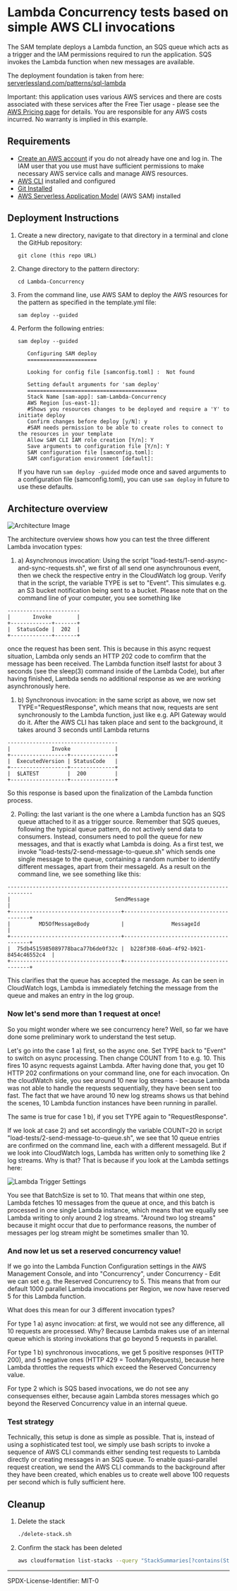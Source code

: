 # Lambda Concurrency tests based on simple AWS CLI invocations

The SAM template deploys a Lambda function, an SQS queue which acts as a trigger and the IAM permissions required to run the application. SQS invokes the Lambda function when new messages are available.

The deployment foundation is taken from here: [serverlessland.com/patterns/sql-lambda](https://serverlessland.com/patterns/sqs-lambda)

Important: this application uses various AWS services and there are costs associated with these services after the Free Tier usage - please see the [AWS Pricing page](https://aws.amazon.com/pricing/) for details. You are responsible for any AWS costs incurred. No warranty is implied in this example.

## Requirements

* [Create an AWS account](https://portal.aws.amazon.com/gp/aws/developer/registration/index.html) if you do not already have one and log in. The IAM user that you use must have sufficient permissions to make necessary AWS service calls and manage AWS resources.
* [AWS CLI](https://docs.aws.amazon.com/cli/latest/userguide/install-cliv2.html) installed and configured
* [Git Installed](https://git-scm.com/book/en/v2/Getting-Started-Installing-Git)
* [AWS Serverless Application Model](https://docs.aws.amazon.com/serverless-application-model/latest/developerguide/serverless-sam-cli-install.html) (AWS SAM) installed

## Deployment Instructions

1. Create a new directory, navigate to that directory in a terminal and clone the GitHub repository:
    ``` 
    git clone (this repo URL)
    ```
1. Change directory to the pattern directory:
    ```
    cd Lambda-Concurrency
    ```
1. From the command line, use AWS SAM to deploy the AWS resources for the pattern as specified in the template.yml file:
    ```
    sam deploy --guided
    ```
1. Perform the following entries: 
    ```
    sam deploy --guided

       Configuring SAM deploy
       ======================

       Looking for config file [samconfig.toml] :  Not found

       Setting default arguments for 'sam deploy'
       =========================================
       Stack Name [sam-app]: sam-Lambda-Concurrency
       AWS Region [us-east-1]:
       #Shows you resources changes to be deployed and require a 'Y' to initiate deploy
       Confirm changes before deploy [y/N]: y
       #SAM needs permission to be able to create roles to connect to the resources in your template
       Allow SAM CLI IAM role creation [Y/n]: Y
       Save arguments to configuration file [Y/n]: Y
       SAM configuration file [samconfig.toml]:
       SAM configuration environment [default]:

    ```

    If you have run `sam deploy -guided` mode once and saved arguments to a configuration file (samconfig.toml), you can use `sam deploy` in future to use these defaults.
    
## Architecture overview
    
![Architecture Image](./img/concurrency-arch.png)

The architecture overview shows how you can test the three different Lambda invocation types:

1. a) Asynchronous invocation: Using the script "load-tests/1-send-async-and-sync-requests.sh", we first of all send one asynchrounous event, then we check the respective entry in the CloudWatch log group. Verify that in the script, the variable TYPE is set to "Event". This simulates e.g. an S3 bucket notification being sent to a bucket.
Please note that on the command line of your computer, you see something like 
   
```
-----------------------
|       Invoke        |
+-------------+-------+
|  StatusCode |  202  |
+-------------+-------+
```

once the request has been sent. This is because in this async request situation, Lambda only sends an HTTP 202 code to comfirm that the message has been received. The Lambda function itself lastst for about 3 seconds (see the sleep(3) command inside of the Lambda Code), but after having finished, Lambda sends no additional response as we are working asynchronously here.


1. b) Synchronous invocation: in the same script as above, we now set TYPE="RequestResponse", which means that now, requests are sent synchronously to the Lambda function, just like e.g. API Gateway would do it. After the AWS CLI has taken place and sent to the background, it takes around 3 seconds until Lambda returns  

```
-----------------------------------
|             Invoke              |
+------------------+--------------+
|  ExecutedVersion | StatusCode   |
+------------------+--------------+
|  $LATEST         |  200         |
+------------------+--------------+
```

So this response is based upon the finalization of the Lambda function process.


2. Polling: the last variant is the one where a Lambda function has an SQS queue attached to it as a trigger source. Remember that SQS queues, following the typical queue pattern, do not actively send data to consumers. Instead, consumers need to poll the queue for new messages, and that is exactly what Lambda is doing. As a first test, we invoke "load-tests/2-send-message-to-queue.sh" which sends one single message to the queue, containing a random number to identify different messages, apart from their messageId. As a result on the command line, we see something like this:

```
------------------------------------------------------------------------------
|                                 SendMessage                                |
+-----------------------------------+----------------------------------------+
|         MD5OfMessageBody          |               MessageId                |
+-----------------------------------+----------------------------------------+
|  75db4515985089778baca77b6de0f32c |  b228f308-60a6-4f92-b921-8454c46552c4  |
+-----------------------------------+----------------------------------------+
```

This clarifies that the queue has accepted the message. As can be seen in CloudWatch logs, Lambda is immediately fetching the message from the queue and makes an entry in the log group.

### Now let's send more than 1 request at once!

So you might wonder where we see concurrency here? Well, so far we have done some preliminary work to understand the test setup.

Let's go into the case 1 a) first, so the async one. Set TYPE back to "Event" to switch on async processing. Then change COUNT from 1 to e.g. 10. This fires 10 async requests against Lambda. After having done that, you get 10 HTTP 202 confirmations on your command line, one for each invocation. On the cloudWatch side, you see around 10 new log streams - because Lambda was not able to handle the requests sequentially, they have been sent too fast. The fact that we have around 10 new log streams shows us that behind the scenes, 10 Lambda function instances have been running in parallel.

The same is true for case 1 b), if you set TYPE again to "RequestResponse".

If we look at case 2) and set accordingly the variable COUNT=20 in script "load-tests/2-send-message-to-queue.sh", we see that 10 queue entries are confirmed on the command line, each with a different messageId. But if we look into CloudWatch logs, Lambda has written only to something like 2 log streams. Why is that? That is because if you look at the Lambda settings here:

![Lambda Trigger Settings](./img/trigger-settings.png)

You see that BatchSize is set to 10. That means that within one step, Lambda fetches 10 messages from the queue at once, and this batch is processed in one single Lambda instance, which means that we equally see Lambda writing to only around 2 log streams. "Around two log streams" because it might occur that due to performance reasons, the number of messages per log stream might be sometimes smaller than 10.

### And now let us set a reserved concurrency value!

If we go into the Lambda Function Configuration settings in the AWS Management Console, and into "Concurrency", under Concurrency - Edit we can set e.g. the Reserved Concurrency to 5. This means that from our default 1000 parallel Lambda invocations per Region, we now have reserved 5 for this Lambda function.

What does this mean for our 3 different invocation types?

For type 1 a) async invocation: at first, we would not see any difference, all 10 requests are processed. Why? Because Lambda makes use of an internal queue which is storing invokations that go beyond 5 requests in parallel.

For type 1 b) synchronous invocations, we get 5 positive responses (HTTP 200), and 5 negative ones (HTTP 429 = TooManyRequests), because here Lambda throttles the requests which exceed the Reserved Concurrency value.

For type 2 which is SQS based invocations, we do not see any consequenses either, because again Lambda stores messages which go beyond the Reserved Concurrency value in an internal queue.

### Test strategy

Technically, this setup is done as simple as possible. That is, instead of using a sophisticated test tool, we simply use bash scripts to invoke a sequence of AWS CLI commands either sending test requests to Lambda directly or creating messages in an SQS queue. To enable quasi-parallel request creation, we send the AWS CLI commands to the background after they have been created, which enables us to create well above 100 requests per second which is fully sufficient here.

## Cleanup
 
1. Delete the stack
    ```bash
    ./delete-stack.sh
    ```
1. Confirm the stack has been deleted
    ```bash
    aws cloudformation list-stacks --query "StackSummaries[?contains(StackName,'STACK_NAME')].StackStatus"
    ```
----

SPDX-License-Identifier: MIT-0
